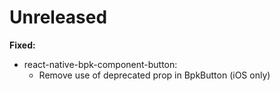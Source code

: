 # Unreleased

**Fixed:**
 - react-native-bpk-component-button:
   - Remove use of deprecated prop in BpkButton (iOS only)
